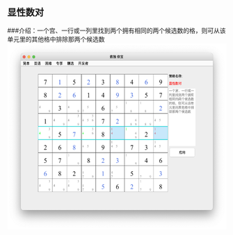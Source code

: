 ## 显性数对    
###介绍：一个宫、一行或一列里找到两个拥有相同的两个候选数的格，则可从该单元里的其他格中排除那两个候选数     
<img src="picture/obvious_pairs_CN.png" width="550" height="430" >